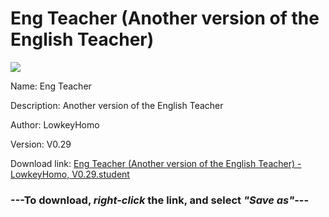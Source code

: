 # Eng Teacher (Another version of the English Teacher)

<img src = "https://raw.githubusercontent.com/Arbiter1223/Daigaku-Gurashi-Custom-Students/master/Students/Files/Eng%20Teacher%20(Another%20version%20of%20the%20English%20Teacher).png">

Name: Eng Teacher

Description: Another version of the English Teacher

Author: LowkeyHomo

Version: V0.29

Download link: <a href="https://raw.githubusercontent.com/Arbiter1223/Daigaku-Gurashi-Custom-Students/master/Students/Files/Eng%20Teacher%20(Another%20version%20of%20the%20English%20Teacher)%20-%20LowkeyHomo%2C%20V0.29.student">Eng Teacher (Another version of the English Teacher) - LowkeyHomo, V0.29.student</a>

### ---**To download, _right-click_ the link, and select _"Save as"_**---
